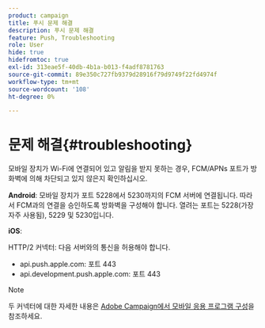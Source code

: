```yaml
---
product: campaign
title: 푸시 문제 해결
description: 푸시 문제 해결
feature: Push, Troubleshooting
role: User
hide: true
hidefromtoc: true
exl-id: 313eae5f-40db-4b1a-b013-f4adf8781763
source-git-commit: 89e350c727fb9379d28916f79d9749f22fd4974f
workflow-type: tm+mt
source-wordcount: '108'
ht-degree: 0%

---
```


# 문제 해결{#troubleshooting}

모바일 장치가 Wi-Fi에 연결되어 있고 알림을 받지 못하는 경우, FCM/APNs 포트가 방화벽에 의해 차단되고 있지 않은지 확인하십시오.

**Android**: 모바일 장치가 포트 5228에서 5230까지의 FCM 서버에 연결됩니다. 따라서 FCM과의 연결을 승인하도록 방화벽을 구성해야 합니다. 열려는 포트는 5228(가장 자주 사용됨), 5229 및 5230입니다.

**iOS**:

HTTP/2 커넥터: 다음 서버와의 통신을 허용해야 합니다.

* api.push.apple.com: 포트 443
* api.development.push.apple.com: 포트 443

>[!NOTE]
>
>두 커넥터에 대한 자세한 내용은 [Adobe Campaign에서 모바일 응용 프로그램 구성](configuring-the-mobile-application.md)을 참조하세요.
